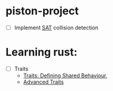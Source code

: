 # piston-project

 - [ ] Implement [SAT](https://github.com/sevdanski/SAT_JS/blob/main/src/js/sat.js) collision detection

 # Learning rust:
 - [ ] Traits
   - [Traits: Defining Shared Behaviour](https://doc.rust-lang.org/book/ch10-02-traits.html#traits-defining-shared-behavior), 
   - [Advanced Traits](https://doc.rust-lang.org/book/ch19-03-advanced-traits.html)
